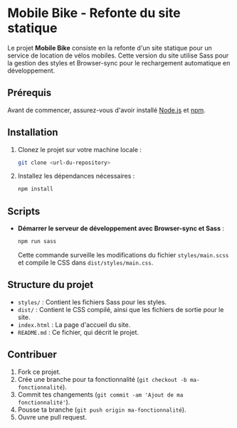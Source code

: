 # Mobile Bike - Refonte du site statique

Le projet **Mobile Bike** consiste en la refonte d'un site statique pour un service de location de vélos mobiles. Cette version du site utilise Sass pour la gestion des styles et Browser-sync pour le rechargement automatique en développement.

## Prérequis

Avant de commencer, assurez-vous d'avoir installé [Node.js](https://nodejs.org/) et [npm](https://www.npmjs.com/).

## Installation

1. Clonez le projet sur votre machine locale :

   ```bash
   git clone <url-du-repository>
   ```

2. Installez les dépendances nécessaires :

   ```bash
   npm install
   ```

## Scripts

- **Démarrer le serveur de développement avec Browser-sync et Sass** :

   ```bash
   npm run sass
   ```

  Cette commande surveille les modifications du fichier `styles/main.scss` et compile le CSS dans `dist/styles/main.css`.

## Structure du projet

- `styles/` : Contient les fichiers Sass pour les styles.
- `dist/` : Contient le CSS compilé, ainsi que les fichiers de sortie pour le site.
- `index.html` : La page d'accueil du site.
- `README.md` : Ce fichier, qui décrit le projet.

## Contribuer

1. Fork ce projet.
2. Crée une branche pour ta fonctionnalité (`git checkout -b ma-fonctionnalité`).
3. Commit tes changements (`git commit -am 'Ajout de ma fonctionnalité'`).
4. Pousse ta branche (`git push origin ma-fonctionnalité`).
5. Ouvre une pull request.